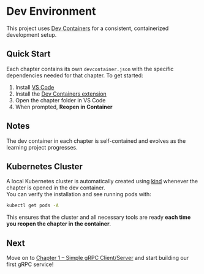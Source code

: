 # Dev Environment

This project uses [Dev Containers](https://containers.dev/) for a consistent, containerized development setup.

## Quick Start

Each chapter contains its own `devcontainer.json` with the specific dependencies needed for that chapter.
To get started:

1. Install [VS Code](https://code.visualstudio.com/)
2. Install the [Dev Containers extension](https://marketplace.visualstudio.com/items?itemName=ms-vscode-remote.remote-containers)
3. Open the chapter folder in VS Code
4. When prompted, **Reopen in Container**

## Notes

The dev container in each chapter is self-contained and evolves as the learning project progresses.

## Kubernetes Cluster

A local Kubernetes cluster is automatically created using [kind](https://kind.sigs.k8s.io/) whenever the chapter is opened in the dev container.  
You can verify the installation and see running pods with:

```sh
kubectl get pods -A
```

This ensures that the cluster and all necessary tools are ready **each time you reopen the chapter in the container**.

## Next

Move on to [Chapter 1 – Simple gRPC Client/Server](../01-simple-grpc) and start building our first gRPC service!
